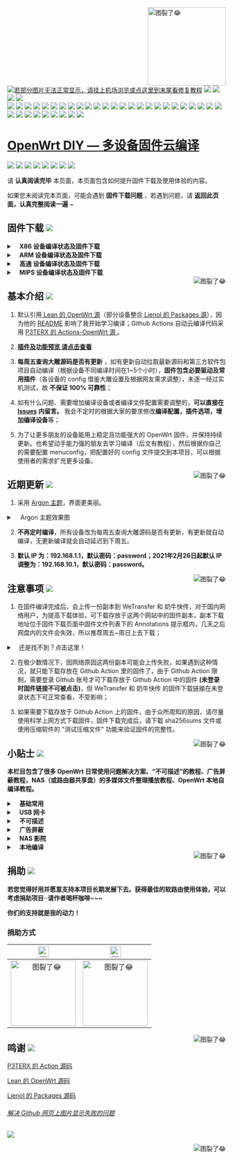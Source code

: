 <a href="#readme">
    <img src="https://img.vim-cn.com/db/018fac69e39167b5a6f692dfe5b715eccf2960.jpg" alt="图裂了😂" title="OpenWrt-DIY" align="right" height="180" />
</a>

[![若部分图片无法正常显示，请挂上机场浏览或点这里到末尾看修复教程](https://visitor-badge.glitch.me/badge?page_id=OpenWrt-DIY-visitor-badge)](#解决-github-网页上图片显示失败的问题) [![](https://img.shields.io/github/last-commit/coolsnowwolf/lede/master?color=FFFFFF&label=%E6%BA%90%E7%A0%81%E6%9B%B4%E6%96%B0)](https://github.com/coolsnowwolf/lede) [![](https://img.shields.io/github/release-date/IvanSolis1989/OpenWrt-DIY?color=FFFFFF&label=%E5%9B%BA%E4%BB%B6%E6%9B%B4%E6%96%B0)](https://github.com/IvanSolis1989/OpenWrt-DIY/actions) [![](https://img.shields.io/badge/功能预览-点击查看-FFFFFF.svg)](https://github.com/IvanSolis1989/OpenWrt-DIY/wiki/OpenWrt-DIY%E6%8F%92%E4%BB%B6%E9%A2%84%E8%A7%88) [![](https://img.shields.io/badge/QQ群-点击加入-FFFFFF.svg)](https://jq.qq.com/?_wv=1027&k=9Sh2iNhT)<br/>
![](https://img.shields.io/badge/-SSR_PLUS+-F5F5F5.svg) ![](https://img.shields.io/badge/-PassWall-F5F5F5.svg) ![](https://img.shields.io/badge/-OpenClash-F5F5F5.svg) ![](https://img.shields.io/badge/-AdGuard_Home-F5F5F5.svg) ![](https://img.shields.io/badge/-广告屏蔽大师_Plus+-F5F5F5.svg) ![](https://img.shields.io/badge/-解锁网易云灰色歌曲-F5F5F5.svg) ![](https://img.shields.io/badge/-京东签到服务-F5F5F5.svg) ![](https://img.shields.io/badge/-Docker_容器-F5F5F5.svg) ![](https://img.shields.io/badge/-AirPlay2-F5F5F5.svg) ![](https://img.shields.io/badge/-Samba_CIFSD_FTP_SFTP_文件共享-F5F5F5.svg) ![](https://img.shields.io/badge/-Aria2-F5F5F5.svg) ![](https://img.shields.io/badge/-Transmission-F5F5F5.svg) ![](https://img.shields.io/badge/-SQM_Qos-F5F5F5.svg) ![](https://img.shields.io/badge/-SFE_加速-F5F5F5.svg) ![](https://img.shields.io/badge/-桥接加速-F5F5F5.svg) ![](https://img.shields.io/badge/-IPV6_加速-F5F5F5.svg) ![](https://img.shields.io/badge/-FULLCONE_NAT_加速-F5F5F5.svg) ![](https://img.shields.io/badge/-BBR_加速-F5F5F5.svg) ![](https://img.shields.io/badge/-多线多拨-F5F5F5.svg) ![](https://img.shields.io/badge/-负载均衡-F5F5F5.svg) ![](https://img.shields.io/badge/-UPNP-F5F5F5.svg) ![](https://img.shields.io/badge/-文件助手-F5F5F5.svg) ![](https://img.shields.io/badge/-文件浏览器-F5F5F5.svg) ![](https://img.shields.io/badge/-可道云-F5F5F5.svg) ![](https://img.shields.io/badge/-DDNS-F5F5F5.svg) ![](https://img.shields.io/badge/-SmartDNS-F5F5F5.svg) ![](https://img.shields.io/badge/-ARP_绑定-F5F5F5.svg) ![](https://img.shields.io/badge/-Frpc_NPS_内网穿透-F5F5F5.svg) ![](https://img.shields.io/badge/-USB_打印服务器-F5F5F5.svg) ![](https://img.shields.io/badge/-KMS_服务器-F5F5F5.svg) ![](https://img.shields.io/badge/-网络唤醒-F5F5F5.svg) ![](https://img.shields.io/badge/-迅雷快鸟-F5F5F5.svg) ![](https://img.shields.io/badge/-天翼家庭云盘提速-F5F5F5.svg) ![](https://img.shields.io/badge/-持续添加中……-F5F5F5.svg)

[OpenWrt DIY — 多设备固件云编译](https://jq.qq.com/?_wv=1027&k=9Sh2iNhT)
======================

[![](https://img.shields.io/badge/-目录:-696969.svg)](#readme) [![](https://img.shields.io/badge/-固件下载-F5F5F5.svg)](#固件下载-) [![](https://img.shields.io/badge/-基本介绍-F5F5F5.svg)](#基本介绍-) [![](https://img.shields.io/badge/-近期更新-F5F5F5.svg)](#近期更新-) [![](https://img.shields.io/badge/-注意事项-F5F5F5.svg)](#注意事项-) [![](https://img.shields.io/badge/-小贴士-F5F5F5.svg)](#小贴士-) [![](https://img.shields.io/badge/-捐助-F5F5F5.svg)](#捐助-) [![](https://img.shields.io/badge/-鸣谢-F5F5F5.svg)](#鸣谢-)

请 **认真阅读完毕** 本页面，本页面包含如何提升固件下载及使用体验的内容。

如果您未阅读完本页面，可能会遇到 **固件下载问题** ，若遇到问题，请 **返回此页面，认真完整阅读一遍** ~

## 固件下载 [![](https://img.shields.io/badge/-支持设备、编译状态及固件下载-F5F5F5.svg)](#固件下载-)
<details>
 <summary><b>&nbsp;&nbsp;&nbsp; X86  设备编译状态及固件下载</b></summary>
    
<br/>
 
**点击下表中 [![](https://img.shields.io/badge/设备-passing-32CD32.svg)](https://github.com/IvanSolis1989/OpenWrt-DIY/actions) 即可跳转到该设备固件下载页面** 
|   序号    |     X86设备  |   X86设备编译状态及下载链接 |   插件配置   | 备注说明   |
| :-----------------: | :-------------: |:-----------------: | :-----------------: |  :-----------------: | 
| 1 |   [![](https://img.shields.io/badge/OpenWrt-x86_(64位)-FFFFFF.svg)](https://github.com/IvanSolis1989/OpenWrt-DIY/actions/workflows/x86_64.yml)    | [![](https://github.com/IvanSolis1989/OpenWrt-DIY/workflows/Build%20X86(64bit)%20OpenWrt/badge.svg)](https://github.com/IvanSolis1989/OpenWrt-DIY/actions/workflows/x86_64.yml) |[![](https://img.shields.io/badge/编译-配置-orange.svg)](https://github.com/IvanSolis1989/OpenWrt-DIY/blob/main/config/x86_64.config) |  |  
| 2 |    [![](https://img.shields.io/badge/OpenWrt-x86_(32位)-FFFFFF.svg)](https://github.com/IvanSolis1989/OpenWrt-DIY/actions/workflows/x86.yml)     |[![](https://github.com/IvanSolis1989/OpenWrt-DIY/workflows/Build%20X86(32bit)%20OpenWrt/badge.svg)](https://github.com/IvanSolis1989/OpenWrt-DIY/actions/workflows/x86.yml) |[![](https://img.shields.io/badge/编译-配置-orange.svg)](https://github.com/IvanSolis1989/OpenWrt-DIY/blob/main/config/x86.config) | | 

**提示：**[![](https://img.shields.io/badge/设备-passing-32CD32.svg)](https://github.com/IvanSolis1989/OpenWrt-DIY/actions) 标志为正常，[![](https://img.shields.io/badge/设备-failing-DC143C.svg)](https://github.com/IvanSolis1989/OpenWrt-DIY/actions) 或 [![](https://img.shields.io/badge/设备-no_status-A9A9A9.svg)](https://github.com/IvanSolis1989/OpenWrt-DIY/actions) 不代表所有编译均失败。请点击 [![](https://img.shields.io/badge/设备-状态-32CD32.svg)](https://github.com/IvanSolis1989/OpenWrt-DIY/actions) 到 **Actions** 进一步查看。

</details>

<details>
 <summary><b>&nbsp;&nbsp;&nbsp; ARM 设备编译状态及固件下载</b></summary>
    
<br/>
 
**点击下表中 [![](https://img.shields.io/badge/设备-passing-32CD32.svg)](https://github.com/IvanSolis1989/OpenWrt-DIY/actions) 即可跳转到该设备固件下载页面** 
|    序号   |     ARM设备    |   ARM设备编译状态及下载链接 |   插件配置   | 备注说明   |
| :-----------------: | :-------------: |:-----------------: | :-----------------: |  :-----------------: | 
| 1 |       [![](https://img.shields.io/badge/OpenWrt-N1_盒子-FFFFFF.svg)](https://github.com/IvanSolis1989/OpenWrt-DIY/actions/workflows/N1.yml)         |[![](https://github.com/IvanSolis1989/OpenWrt-DIY/workflows/Build%20N1%20OpenWrt/badge.svg)](https://github.com/IvanSolis1989/OpenWrt-DIY/actions/workflows/N1.yml) |[![](https://img.shields.io/badge/编译-配置-orange.svg)](https://github.com/IvanSolis1989/OpenWrt-DIY/blob/main/config/Lean_Docker_LEDE_N1.config)  | | 
| 2 |    [![](https://img.shields.io/badge/OpenWrt-树莓派_3B/3B+-FFFFFF.svg)](https://github.com/IvanSolis1989/OpenWrt-DIY/actions/workflows/rpi3.yml)   | [![](https://github.com/IvanSolis1989/OpenWrt-DIY/workflows/Build%20RaspBerryPi3%20OpenWrt/badge.svg)](https://github.com/IvanSolis1989/OpenWrt-DIY/actions/workflows/rpi3.yml) |[![](https://img.shields.io/badge/编译-配置-orange.svg)](https://github.com/IvanSolis1989/OpenWrt-DIY/blob/main/config/rpi3-lean-openwrt.config) | 含 USB 网卡驱动 |
| 3 |    [![](https://img.shields.io/badge/OpenWrt-树莓派_4B-FFFFFF.svg)](https://github.com/IvanSolis1989/OpenWrt-DIY/actions/workflows/raspberrypi4.yml)    | [![](https://github.com/IvanSolis1989/OpenWrt-DIY/workflows/Build%20RaspBerryPi4%20OpenWrt/badge.svg)](https://github.com/IvanSolis1989/OpenWrt-DIY/actions/workflows/raspberrypi4.yml)  |[![](https://img.shields.io/badge/编译-配置-orange.svg)](https://github.com/IvanSolis1989/OpenWrt-DIY/blob/main/config/raspberrypi4.config)  | 含 USB 网卡驱动 |
| 4|      [![](https://img.shields.io/badge/OpenWrt-NanoPi_NEO2-FFFFFF.svg)](https://github.com/IvanSolis1989/OpenWrt-DIY/actions/workflows/NanoPi_NEO2.yml)     |  [![](https://github.com/IvanSolis1989/OpenWrt-DIY/workflows/Build%20NanoPi%20NEO2%20OpenWrt/badge.svg)](https://github.com/IvanSolis1989/OpenWrt-DIY/actions/workflows/NanoPi_NEO2.yml)  |[![](https://img.shields.io/badge/编译-配置-orange.svg)](https://github.com/IvanSolis1989/OpenWrt-DIY/blob/main/config/NEO2.config)  | ZIP 解压后刷写 |
| 5|      [![](https://img.shields.io/badge/OpenWrt-NanoPi_R2S-FFFFFF.svg)](https://github.com/IvanSolis1989/OpenWrt-DIY/actions/workflows/r2s.yml)     |  [![](https://github.com/IvanSolis1989/OpenWrt-DIY/workflows/Build%20NanoPi%20R2S%20OpenWrt/badge.svg)](https://github.com/IvanSolis1989/OpenWrt-DIY/actions/workflows/r2s.yml)  |[![](https://img.shields.io/badge/编译-配置-orange.svg)](https://github.com/IvanSolis1989/OpenWrt-DIY/blob/main/config/r2s.config)  | ZIP 解压后刷写 |
| 6|      [![](https://img.shields.io/badge/OpenWrt-NanoPi_R4S_1G-FFFFFF.svg)](https://github.com/IvanSolis1989/OpenWrt-DIY/actions/workflows/r4s-1g.yml)     |  [![](https://github.com/IvanSolis1989/OpenWrt-DIY/workflows/Build%20NanoPi%20R4S%201Gb%20OpenWrt/badge.svg)](https://github.com/IvanSolis1989/OpenWrt-DIY/actions/workflows/r4s-1g.yml)  |[![](https://img.shields.io/badge/编译-配置-orange.svg)](https://github.com/IvanSolis1989/OpenWrt-DIY/blob/main/config/r4s-1g.config)  | ZIP 解压后刷写 |
| 7|      [![](https://img.shields.io/badge/OpenWrt-NanoPi_R4S_4G-FFFFFF.svg)](https://github.com/IvanSolis1989/OpenWrt-DIY/actions/workflows/r4s-4g.yml)     |  [![](https://github.com/IvanSolis1989/OpenWrt-DIY/workflows/Build%20NanoPi%20R4S%204Gb%20OpenWrt/badge.svg)](https://github.com/IvanSolis1989/OpenWrt-DIY/actions/workflows/r4s-4g.yml)  |[![](https://img.shields.io/badge/编译-配置-orange.svg)](https://github.com/IvanSolis1989/OpenWrt-DIY/blob/main/config/r4s-4g.config)  | ZIP 解压后刷写 |
| 8|     [![](https://img.shields.io/badge/OpenWrt-Amlogic_S905X3-FFFFFF.svg)](https://github.com/IvanSolis1989/OpenWrt-DIY/actions/workflows/S905x3.yml)   | [![](https://github.com/IvanSolis1989/OpenWrt-DIY/workflows/Build%20Amlogic%20S905X3%20OpenWrt/badge.svg)](https://github.com/IvanSolis1989/OpenWrt-DIY/actions/workflows/S905x3.yml) |[![](https://img.shields.io/badge/编译-配置-orange.svg)](https://github.com/IvanSolis1989/OpenWrt-DIY/blob/main/config/S905x3.config) |   |
| 9|     [![](https://img.shields.io/badge/OpenWrt-香橙派_Zero_Plus-FFFFFF.svg)](https://github.com/IvanSolis1989/OpenWrt-DIY/actions/workflows/opzp.yml)   | [![](https://github.com/IvanSolis1989/OpenWrt-DIY/workflows/Build%20香橙派%20Zero%20Plus%20OpenWrt/badge.svg)](https://github.com/IvanSolis1989/OpenWrt-DIY/actions/workflows/opzp.yml) |[![](https://img.shields.io/badge/编译-配置-orange.svg)](https://github.com/IvanSolis1989/OpenWrt-DIY/blob/main/config/opzp.config) |   |
|10|       [![](https://img.shields.io/badge/OpenWrt-K3-FFFFFF.svg)](https://github.com/IvanSolis1989/OpenWrt-DIY/actions/workflows/K3.yml)           |[![](https://github.com/IvanSolis1989/OpenWrt-DIY/workflows/Build%20K3%20OpenWrt/badge.svg)](https://github.com/IvanSolis1989/OpenWrt-DIY/actions/workflows/K3.yml) |[![](https://img.shields.io/badge/编译-配置-orange.svg)](https://github.com/IvanSolis1989/OpenWrt-DIY/blob/main/config/k3.config)  |  | 
|11|       [![](https://img.shields.io/badge/OpenWrt-Linksys_Wrt1900acs-FFFFFF.svg)](https://github.com/IvanSolis1989/OpenWrt-DIY/actions/workflows/linksys_wrt1900acs.yml)           |[![](https://github.com/IvanSolis1989/OpenWrt-DIY/workflows/Build%20Linksys%20Wrt1900acs%20OpenWrt/badge.svg)](https://github.com/IvanSolis1989/OpenWrt-DIY/actions/workflows/linksys_wrt1900acs.yml) |[![](https://img.shields.io/badge/编译-配置-orange.svg)](https://github.com/IvanSolis1989/OpenWrt-DIY/blob/main/config/linksys_wrt1900acs.config)  |  | 
|12|       [![](https://img.shields.io/badge/OpenWrt-Linksys_Wrt3200acm-FFFFFF.svg)](https://github.com/IvanSolis1989/OpenWrt-DIY/actions/workflows/linksys_wrt3200acm.yml)           |[![](https://github.com/IvanSolis1989/OpenWrt-DIY/workflows/Build%20Linksys%20Wrt3200acm%20OpenWrt/badge.svg)](https://github.com/IvanSolis1989/OpenWrt-DIY/actions/workflows/linksys_wrt3200acm.yml) |[![](https://img.shields.io/badge/编译-配置-orange.svg)](https://github.com/IvanSolis1989/OpenWrt-DIY/blob/main/config/linksys_wrt3200acm.config)  |  | 
|13|       [![](https://img.shields.io/badge/OpenWrt-Linksys_Wrt32x-FFFFFF.svg)](https://github.com/IvanSolis1989/OpenWrt-DIY/actions/workflows/linksys_wrt32x.yml)           |[![](https://github.com/IvanSolis1989/OpenWrt-DIY/workflows/Build%20Linksys%20Wrt32x%20OpenWrt/badge.svg)](https://github.com/IvanSolis1989/OpenWrt-DIY/actions/workflows/linksys_wrt32x.yml) |[![](https://img.shields.io/badge/编译-配置-orange.svg)](https://github.com/IvanSolis1989/OpenWrt-DIY/blob/main/config/linksys_wrt32x.config)  |  | 

**提示：**[![](https://img.shields.io/badge/设备-passing-32CD32.svg)](https://github.com/IvanSolis1989/OpenWrt-DIY/actions) 标志为正常，[![](https://img.shields.io/badge/设备-failing-DC143C.svg)](https://github.com/IvanSolis1989/OpenWrt-DIY/actions) 或 [![](https://img.shields.io/badge/设备-no_status-A9A9A9.svg)](https://github.com/IvanSolis1989/OpenWrt-DIY/actions) 不代表所有编译均失败。请点击 [![](https://img.shields.io/badge/设备-状态-32CD32.svg)](https://github.com/IvanSolis1989/OpenWrt-DIY/actions) 到 **Actions** 进一步查看。

</details>

<details>
 <summary><b>&nbsp;&nbsp;&nbsp; 高通 设备编译状态及固件下载</b></summary>
    
<br/>

**点击下表中 [![](https://img.shields.io/badge/设备-passing-32CD32.svg)](https://github.com/IvanSolis1989/OpenWrt-DIY/actions) 即可跳转到该设备固件下载页面** 
|    序号   |     高通平台     |   高通设备编译状态及下载链接 |   插件配置   | 备注说明   |
| :-----------------: | :-------------: |:-----------------: | :-----------------: |  :-----------------: | 
| 1 |        [![](https://img.shields.io/badge/OpenWrt-竞斗云-FFFFFF.svg)](https://github.com/IvanSolis1989/OpenWrt-DIY/actions/workflows/gdock.yml)         |[![](https://github.com/IvanSolis1989/OpenWrt-DIY/workflows/Build%20G-Dock%20OpenWrt/badge.svg)](https://github.com/IvanSolis1989/OpenWrt-DIY/actions/workflows/gdock.yml) |[![](https://img.shields.io/badge/编译-配置-orange.svg)](https://github.com/IvanSolis1989/OpenWrt-DIY/blob/main/config/gdock-lean-openwrt.config)  | | 
| 2|     [![](https://img.shields.io/badge/OpenWrt-网件_R7800-FFFFFF.svg)](https://github.com/IvanSolis1989/OpenWrt-DIY/actions/workflows/R7800.yml)   | [![](https://github.com/IvanSolis1989/OpenWrt-DIY/workflows/Build%20Netgear%20R7800%20OpenWrt/badge.svg)](https://github.com/IvanSolis1989/OpenWrt-DIY/actions/workflows/R7800.yml) |[![](https://img.shields.io/badge/编译-配置-orange.svg)](https://github.com/IvanSolis1989/OpenWrt-DIY/blob/main/config/r7800.config) |   |
| 3|     [![](https://img.shields.io/badge/OpenWrt-网件_3800-FFFFFF.svg)](https://github.com/IvanSolis1989/OpenWrt-DIY/actions/workflows/netgear3800.yml)   | [![](https://github.com/IvanSolis1989/OpenWrt-DIY/workflows/Build%20Netgear%203800%20OpenWrt/badge.svg)](https://github.com/IvanSolis1989/OpenWrt-DIY/actions/workflows/netgear3800.yml) |[![](https://img.shields.io/badge/编译-配置-orange.svg)](https://github.com/IvanSolis1989/OpenWrt-DIY/blob/main/config/netgear3800.config) |   |
| 4 |        [![](https://img.shields.io/badge/OpenWrt-K2T-FFFFFF.svg)](https://github.com/IvanSolis1989/OpenWrt-DIY/actions/workflows/K2T.yml)           | [![](https://github.com/IvanSolis1989/OpenWrt-DIY/workflows/Build%20K2T%20OpenWrt/badge.svg)](https://github.com/IvanSolis1989/OpenWrt-DIY/actions/workflows/K2T.yml)|[![](https://img.shields.io/badge/编译-配置-orange.svg)](https://github.com/IvanSolis1989/OpenWrt-DIY/blob/main/config/Lean_LEDE_K2T.config) | | 
| 5|     [![](https://img.shields.io/badge/OpenWrt-星际宝盒_CM520-FFFFFF.svg)](https://github.com/IvanSolis1989/OpenWrt-DIY/actions/workflows/CM520.yml)   | [![](https://github.com/IvanSolis1989/OpenWrt-DIY/workflows/Build%20星际宝盒%20CM520%20OpenWrt/badge.svg)](https://github.com/IvanSolis1989/OpenWrt-DIY/actions/workflows/CM520.yml) |[![](https://img.shields.io/badge/编译-配置-orange.svg)](https://github.com/IvanSolis1989/OpenWrt-DIY/blob/main/config/CM520.config) |   |

**提示：**[![](https://img.shields.io/badge/设备-passing-32CD32.svg)](https://github.com/IvanSolis1989/OpenWrt-DIY/actions) 标志为正常，[![](https://img.shields.io/badge/设备-failing-DC143C.svg)](https://github.com/IvanSolis1989/OpenWrt-DIY/actions) 或 [![](https://img.shields.io/badge/设备-no_status-A9A9A9.svg)](https://github.com/IvanSolis1989/OpenWrt-DIY/actions) 不代表所有编译均失败。请点击 [![](https://img.shields.io/badge/设备-状态-32CD32.svg)](https://github.com/IvanSolis1989/OpenWrt-DIY/actions) 到 **Actions** 进一步查看。

</details>

<details>
 <summary><b>&nbsp;&nbsp;&nbsp; MIPS 设备编译状态及固件下载</b></summary>
    
<br/>
**考虑到MIPS设备的CPU性能及RAM/ROM容量配置，插件较其他设备做了很大范围的删减。**<br/>
**点击下表中 [![](https://img.shields.io/badge/设备-passing-32CD32.svg)](https://github.com/IvanSolis1989/OpenWrt-DIY/actions) 即可跳转到该设备固件下载页面** 
|    序号   |     MIPS设备     |   MIPS设备编译状态及下载链接 |   插件配置   | 备注说明   |
| :-----------------: | :-------------: |:-----------------: | :-----------------: |  :-----------------: | 
| 1 |        [![](https://img.shields.io/badge/OpenWrt-极路由_B70-FFFFFF.svg)](https://github.com/IvanSolis1989/OpenWrt-DIY/actions/workflows/B70.yml)        |[![](https://github.com/IvanSolis1989/OpenWrt-DIY/workflows/Build%20HiWiFi%20B70%20OpenWrt/badge.svg)](https://github.com/IvanSolis1989/OpenWrt-DIY/actions/workflows/B70.yml)|[![](https://img.shields.io/badge/编译-配置-orange.svg)](https://github.com/IvanSolis1989/OpenWrt-DIY/blob/main/config/B70.config) | |
|2|        [![](https://img.shields.io/badge/OpenWrt-K2P-FFFFFF.svg)](https://github.com/IvanSolis1989/OpenWrt-DIY/actions/workflows/K2P.yml)           |[![](https://github.com/IvanSolis1989/OpenWrt-DIY/workflows/Build%20K2P%20OpenWrt/badge.svg)](https://github.com/IvanSolis1989/OpenWrt-DIY/actions/workflows/K2P.yml)|[![](https://img.shields.io/badge/编译-配置-orange.svg)](https://github.com/IvanSolis1989/OpenWrt-DIY/blob/main/config/Lean_LEDE_K2P.config) | |
| 3 |    [![](https://img.shields.io/badge/OpenWrt-红米_AC2100-FFFFFF.svg)](https://github.com/IvanSolis1989/OpenWrt-DIY/actions/workflows/redmi_ac2100.yml)     | [![](https://github.com/IvanSolis1989/OpenWrt-DIY/workflows/Build%20Redmi%20AC2100%20OpenWrt/badge.svg)](https://github.com/IvanSolis1989/OpenWrt-DIY/actions/workflows/redmi_ac2100.yml) |[![](https://img.shields.io/badge/编译-配置-orange.svg)](https://github.com/IvanSolis1989/OpenWrt-DIY/blob/main/config/redmi_ac2100.config) | | 
| 4 |    [![](https://img.shields.io/badge/OpenWrt-Newifi3_D2-FFFFFF.svg)](https://github.com/IvanSolis1989/OpenWrt-DIY/actions/workflows/Newifi_D2.yml)      |  [![](https://github.com/IvanSolis1989/OpenWrt-DIY/workflows/Build%20Newifi%20D2%20OpenWrt/badge.svg)](https://github.com/IvanSolis1989/OpenWrt-DIY/actions/workflows/Newifi_D2.yml) |[![](https://img.shields.io/badge/编译-配置-orange.svg)](https://github.com/IvanSolis1989/OpenWrt-DIY/blob/main/config/Newifi_D2.config)  | | 
|5 |     [![](https://img.shields.io/badge/OpenWrt-小娱_C5-FFFFFF.svg)](https://github.com/IvanSolis1989/OpenWrt-DIY/actions/workflows/xiaoyu_xy-c5.yml)        | [![](https://github.com/IvanSolis1989/OpenWrt-DIY/workflows/Build%20XiaoYu%20XY-C5%20OpenWrt/badge.svg)](https://github.com/IvanSolis1989/OpenWrt-DIY/actions/workflows/xiaoyu_xy-c5.yml)   |[![](https://img.shields.io/badge/编译-配置-orange.svg)](https://github.com/IvanSolis1989/OpenWrt-DIY/blob/main/config/xiaoyu_xy-c5.config)  |  |
| 6|     [![](https://img.shields.io/badge/OpenWrt-小米_R3G-FFFFFF.svg)](https://github.com/IvanSolis1989/OpenWrt-DIY/actions/workflows/R3G.yml)   | [![](https://github.com/IvanSolis1989/OpenWrt-DIY/workflows/Build%20Mi%20R3G%20OpenWrt/badge.svg)](https://github.com/IvanSolis1989/OpenWrt-DIY/actions/workflows/R3G.yml) |[![](https://img.shields.io/badge/编译-配置-orange.svg)](https://github.com/IvanSolis1989/OpenWrt-DIY/blob/main/config/r3g.config) |   |
| 7|     [![](https://img.shields.io/badge/OpenWrt-小米_R3P-FFFFFF.svg)](https://github.com/IvanSolis1989/OpenWrt-DIY/actions/workflows/Mi_3Pro.yml)   | [![](https://github.com/IvanSolis1989/OpenWrt-DIY/workflows/Build%20Mi%20R3P%20OpenWrt/badge.svg)](https://github.com/IvanSolis1989/OpenWrt-DIY/actions/workflows/Mi_3Pro.yml) |[![](https://img.shields.io/badge/编译-配置-orange.svg)](https://github.com/IvanSolis1989/OpenWrt-DIY/blob/main/config/r3p.config) |   |
| 8|     [![](https://img.shields.io/badge/OpenWrt-小米_Mini-FFFFFF.svg)](https://github.com/IvanSolis1989/OpenWrt-DIY/actions/workflows/MI_mini.yml)   | [![](https://github.com/IvanSolis1989/OpenWrt-DIY/workflows/Build%20Mi%20Mini%20OpenWrt/badge.svg)](https://github.com/IvanSolis1989/OpenWrt-DIY/actions/workflows/MI_mini.yml) |[![](https://img.shields.io/badge/编译-配置-orange.svg)](https://github.com/IvanSolis1989/OpenWrt-DIY/blob/main/config/Mi_mini.config) |   |
| 9 |     [![](https://img.shields.io/badge/OpenWrt-优酷_L1-FFFFFF.svg)](https://github.com/IvanSolis1989/OpenWrt-DIY/actions/workflows/youkuL1.yml)   | [![](https://github.com/IvanSolis1989/OpenWrt-DIY/workflows/Build%20Youku%20L1%20OpenWrt/badge.svg)](https://github.com/IvanSolis1989/OpenWrt-DIY/actions/workflows/youkuL1.yml) |[![](https://img.shields.io/badge/编译-配置-orange.svg)](https://github.com/IvanSolis1989/OpenWrt-DIY/blob/main/config/youkuL1.config) |   |

**提示：**[![](https://img.shields.io/badge/设备-passing-32CD32.svg)](https://github.com/IvanSolis1989/OpenWrt-DIY/actions) 标志为正常，[![](https://img.shields.io/badge/设备-failing-DC143C.svg)](https://github.com/IvanSolis1989/OpenWrt-DIY/actions) 或 [![](https://img.shields.io/badge/设备-no_status-A9A9A9.svg)](https://github.com/IvanSolis1989/OpenWrt-DIY/actions) 不代表所有编译均失败。请点击 [![](https://img.shields.io/badge/设备-状态-32CD32.svg)](https://github.com/IvanSolis1989/OpenWrt-DIY/actions) 到 **Actions** 进一步查看。

</details>

<a href="#readme">
    <img src="https://img.shields.io/badge/-返回顶部-orange.svg" alt="图裂了😂" title="返回顶部" align="right"/>
</a>

## 基本介绍 [![](https://img.shields.io/badge/-项目基本介绍-F5F5F5.svg)](#基本介绍-)

1. 默认引用[ Lean 的 OpenWrt 源](https://github.com/coolsnowwolf/lede)（部分设备整合[ Lienol 的 Packages 源](https://github.com/Lienol/openwrt-packages)），因为他的 [README](https://github.com/coolsnowwolf/lede/blob/master/README.md) 影响了我开始学习编译；Github Actions 自动云编译代码采用 [P3TERX 的 Actions-OpenWrt 源 ](https://github.com/P3TERX/Actions-OpenWrt)。

2. [**插件及功能预览 请点击查看**](https://github.com/IvanSolis1989/OpenWrt-DIY/wiki/OpenWrt-DIY%E6%8F%92%E4%BB%B6%E9%A2%84%E8%A7%88)

3.  **每周五查询大雕源码是否有更新** ，如有更新自动拉取最新源码和第三方软件包项目自动编译（根据设备不同编译时间在1~5个小时），**固件包含必要驱动及常用插件**（各设备的 config 借鉴大雕设置及根据网友需求调整），未逐一经过实机测试，故 **不保证 100% 可靠性**；

4. 如有什么问题、需要增加编译设备或者编译文件配置需要调整的，**可以直接在 [Issues](https://github.com/IvanSolis1989/OpenWrt-DIY/issues) 内留言。** 我会不定时的根据大家的要求修改**编译配置，插件选项，增加编译设备**等；

5. 为了让更多朋友的设备能用上稳定且功能强大的 OpenWrt 固件，并保持持续更新。也希望动手能力强的朋友去学习编译（后文有教程），然后根据你自己的需要配置 menuconfig，把配置好的 config 文件提交到本项目，可以根据使用者的需求扩充更多设备。

<a href="#readme">
    <img src="https://img.shields.io/badge/-返回顶部-orange.svg" alt="图裂了😂" title="返回顶部" align="right"/>
</a>

## 近期更新 [![](https://img.shields.io/badge/-近期固件更新-F5F5F5.svg)](#近期更新-)

1. 采用 [Argon 主题](https://github.com/jerrykuku/luci-theme-argon)，界面更美丽。

<details>
 <summary>&nbsp;&nbsp;&nbsp; Argon 主题效果图</summary>
   
<br/>
    
<img src="https://github.com/jerrykuku/luci-theme-argon/raw/master/Screenshots/screenshot_pc.jpg" alt="图裂了😂需要机场才能正常显示"/><br/>
<img src="https://github.com/jerrykuku/luci-theme-argon/raw/master/Screenshots/screenshot_phone.jpg" alt="图裂了😂需要机场才能正常显示"/><br/>    
</details>

2. **不再定时编译**，所有设备改为每周五查询大雕源码是否有更新，有更新就自动编译，无更新编译就会自动延迟到下周五。

3. **默认 IP 为：192.168.1.1，默认密码：password；2021年2月26日起默认 IP 调整为：192.168.10.1，默认密码：password。**

<a href="#readme">
    <img src="https://img.shields.io/badge/-返回顶部-orange.svg" alt="图裂了😂" title="返回顶部" align="right"/>
</a>

## 注意事项 [![](https://img.shields.io/badge/-下载注意事项-F5F5F5.svg)](#注意事项-)

1. 在固件编译完成后，会上传一份副本到 WeTransfer 和 奶牛快传，对于国内网络用户，为提高下载体验，可下载存放于这两个网站中的固件副本，副本下载地址位于固件下载页面中固件文件列表下的 Annotations 提示框内，几天之后网盘内的文件会失效，所以推荐周五~周日上去下载；
<details>
 <summary>&nbsp;&nbsp;&nbsp;还是找不到？点击这里！</summary>
 
<br/>
<img src="https://img.vim-cn.com/ef/2481045f0a6fac8ee6c0c437b5c225ee880295.png" alt="图裂了😂"/><br/>    
<img src="https://img.vim-cn.com/e9/1b273967817d9eaf78869e06a0069939354d43.png" alt="图裂了😂"/><br/>
</details>

2. 在极少数情况下，因网络原因这两份副本可能会上传失败，如果遇到这种情况，就只能下载存放在 Github Action 里的固件了，由于 Github Action 限制，需要登录 Github 账号才可下载存放于 Github Action 中的固件 **(未登录时固件链接不可被点击)**，但 WeTransfer 和 奶牛快传 的固件下载链接在未登录状态下可正常查看，不受影响；

3. 如果需要下载存放于 Github Action 上的固件，由于众所周知的原因，请尽量使用科学上网方式下载固件，固件下载完成后，请下载 sha256sums 文件或使用压缩软件的 "测试压缩文件" 功能来验证固件的完整性。

<a href="#readme">
    <img src="https://img.shields.io/badge/-返回顶部-orange.svg" alt="图裂了😂" title="返回顶部" align="right"/>
</a>

## 小贴士 [![](https://img.shields.io/badge/-日常使用技巧及教程-F5F5F5.svg)](#小贴士-)

**本栏目包含了很多 OpenWrt 日常使用问题解决方案、“不可描述”的教程、广告屏蔽教程，NAS（或路由器共享盘）的多媒体文件整理播放教程、OpenWrt 本地自编译教程。**

<details>
 <summary><b>&nbsp;&nbsp;&nbsp; 基础常用</b></summary>

<br/>

[OpenWrt 基础配置](https://github.com/IvanSolis1989/OpenWrt-DIY/wiki/OpenWrt-%E5%9F%BA%E7%A1%80%E9%85%8D%E7%BD%AE)

[OpenWrt 软路由 IPv6 上网设置](https://github.com/IvanSolis1989/OpenWrt-DIY/wiki/OpenWrt-%E8%BD%AF%E8%B7%AF%E7%94%B1-IPv6-%E4%B8%8A%E7%BD%91%E8%AE%BE%E7%BD%AE)

[OpenWrt 网络共享文件和 Transmission 使用技巧，再也没有恼人的权限问题](https://youtu.be/wmR7o9p9vSY)

[SD 卡设备固件刷写程序 BalenaEtcher](https://www.balena.io/etcher/)

</details>

<details>
 <summary><b>&nbsp;&nbsp;&nbsp; USB 网卡</b></summary>

<br/>

**USB 有线网卡**

推荐使用基于 AX88179（[绿联20256](https://union-click.jd.com/jdc?e=&p=AyIGZRprFQETA10cXSVGTV8LRGtMR1dGFxBFC1pXUwkEAEAdQFkJBVsWAxYPUh1ETEdOWmVdIHFbakcpHD4LGBJsV3suc1ducxNNVxkyEzdWGlsVBhcEVRNYJTISAGVNNRUDEwZUGlgTAhQ3VCtbEgIRAVATUxYCEQdUK1wVCyJcAHVfRVBCUAEYXBQFQQICK2slASI3ZRtrFjJQaVRIWRIEEAZRGQsRUhdVABkLEVIQV1xIDhYDFQdQElkTMhAGVB9S)）或 RTL8153（[山泽UW013](https://union-click.jd.com/jdc?e=&p=AyIGZRtYFAUWA1MdXBYyFQVTH14UByJDCkMFSjJLQhBaGR4cDF8QTwcKWUcYB0UHCwUQAVEeWhAdS0IJRmt9dE9wLGwwV2JUUyliWBxEDEdQGilTDh43VCtYFAISA1AYWx0BIjdVHGtXbFBXCVACQVlKTwErWiUCFQdWHV4dChYBUhtZJQUSDmVADnsGQlUFTA8WBRMABh4MJTIiBGUraxUyETcXdVkcBhIHUxxSFAcXB1AeCBALGwJdEgxHCxpQVhpTRQERN1caWhEL)） 芯片的 USB 有线网卡设备。

**USB 无线网卡**

推荐使用基于雷凌 RT3070(150Mbps)/RT5370(150Mbps)/RT5572(300Mbps+600Mbps) 芯片;  

或 MT7612U(300Mbps+867Mbps) 芯片的 USB 无线网卡设备 (例如华硕 AC55、网件 A6210 等)。

**备注**：个人不建议在软路由设备上用 USB 外接无线网卡，信号强度、稳定性都比较弱。

</details>

<details>
 <summary><b>&nbsp;&nbsp;&nbsp; 不可描述</b></summary>

<br/>

[最好的 OpenWrt 路由器 shadowsocks 自动翻墙、科学上网教程](https://github.com/softwaredownload/openwrt-fanqiang)

[自由上网方法大全](https://github.com/Alvin9999/new-pac/wiki)

[Clash for Windows](https://github.com/Fndroid/clash_for_windows_pkg)

[WinXray](https://github.com/TheMRLL/winxray)

[翻墙软件 VPN 推荐指南（含 2020 优惠）](https://github.com/vpncn/vpncn.github.io)

[免费机场节点获取 1](https://github.com/hugetiny/awesome-vpn/blob/master/READMECN.md)

[免费机场节点获取 2](https://bu.link2.workers.dev/https/github.com/freefq/free)

</details>

<details>
 <summary><b>&nbsp;&nbsp;&nbsp; 广告屏蔽</b></summary>

<br/>

[anti-AD 中文区命中率最高的广告过滤列表](https://github.com/privacy-protection-tools/anti-AD)

[最完善的 iOS 翻墙规则](https://github.com/h2y/Shadowrocket-ADBlock-Rules)

[国内加速过滤广告规则订阅](https://github.com/Silentely/AdBlock-Acceleration)

</details>

<details>
 <summary><b>&nbsp;&nbsp;&nbsp; NAS 影院</b></summary>

<br/>

[最NB的家庭影院播放器KODI](http://www.kodiplayer.cn/)

[全球5000多个IPTV频道](https://github.com/iptv-org/iptv)

</details>

<details>
 <summary><b>&nbsp;&nbsp;&nbsp; 本地编译</b></summary>

<br/>

[基本编译教程](https://blog.csdn.net/Dreame_Architect/article/details/101527640)

[WIN10 内置 Ubuntu 子系统编译教程](http://www.fuweijun.com/index.php/2019/07/03/win10%E5%AD%90linux%E7%B3%BB%E7%BB%9F%E7%BC%96%E8%AF%91openwrt/)

[Win10 子系统 Ubuntu18.04 下编译 OpenWrt 问题及解决方法](https://blog.csdn.net/khaunag/article/details/104854536)

[Ubuntu 默认源更新慢可更换清华大学镜像源](https://mirror.tuna.tsinghua.edu.cn/help/ubuntu/)

[Lean's OpenWrt 插件大全](https://github.com/IvanSolis1989/OpenWrt-DIY/wiki/Lean‘s-OpenWrt-——LuCI-Applications-插件说明)

</details>

<a href="#readme">
    <img src="https://img.shields.io/badge/-返回顶部-orange.svg" alt="图裂了😂" title="返回顶部" align="right"/>
</a>

## 捐助 [![](https://img.shields.io/badge/-请我喝咖啡啦-F5F5F5.svg)](#捐助-)

**若您觉得好用并愿意支持本项目长期发展下去。获得最佳的软路由使用体验，可以考虑捐助项目··请作者喝杯咖啡~~~**

**你们的支持就是我的动力！**

### 捐助方式

|     <img src="https://img.shields.io/badge/-支付宝-F5F5F5.svg" href="#赞助支持本项目-" height="25" alt="图裂了😂"/>  |  <img src="https://img.shields.io/badge/-微信-F5F5F5.svg" height="25" alt="图裂了😂" href="#赞助支持本项目-"/>  | 
| :-----------------: | :-------------: |
|<img src="https://img.vim-cn.com/24/8c86e483e945f14aeb96662270d4f320a9ed5d.jpg" width="150" height="150" alt="图裂了😂" href="#赞助支持本项目-"/>|<img src="https://img.vim-cn.com/c1/e41cd8fde8f5a863f4d3cdac6f23840d398e01.jpg" width="150" height="150" alt="图裂了😂" href="#赞助支持本项目-"/>|

<a href="#readme">
    <img src="https://img.shields.io/badge/-返回顶部-orange.svg" alt="图裂了😂" title="返回顶部" align="right"/>
</a>

## 鸣谢 [![](https://img.shields.io/badge/-跪谢各大佬-F5F5F5.svg)](#鸣谢-)
 
[P3TERX 的 Action 源码](https://github.com/P3TERX/Actions-OpenWrt)

[Lean 的 OpenWrt 源码](https://github.com/coolsnowwolf/lede)

[Lienol 的 Packages 源码](https://github.com/Lienol/openwrt-packages)

###### [解决 Github 网页上图片显示失败的问题](https://blog.csdn.net/qq_38232598/article/details/91346392)

[![](https://img.shields.io/badge/QQ群-点击加入-FFFFFF.svg)](https://jq.qq.com/?_wv=1027&k=9Sh2iNhT)

<a href="#readme">
    <img src="https://img.shields.io/badge/-返回顶部-orange.svg" alt="图裂了😂" title="返回顶部" align="right"/>
</a>
